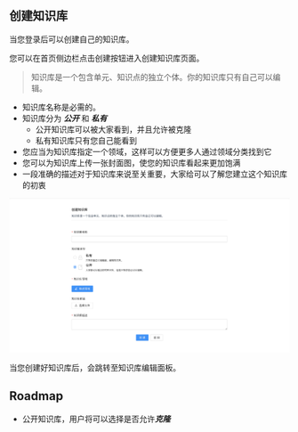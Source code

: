 ## 创建知识库

当您登录后可以创建自己的知识库。

您可以在首页侧边栏点击创建按钮进入创建知识库页面。

> 知识库是一个包含单元、知识点的独立个体。你的知识库只有自己可以编辑。


- 知识库名称是必需的。
- 知识库分为 ***公开*** 和 ***私有***
  - 公开知识库可以被大家看到，并且允许被克隆
  - 私有知识库只有您自己能看到
- 您应当为知识库指定一个领域，这样可以方便更多人通过领域分类找到它
- 您可以为知识库上传一张封面图，使您的知识库看起来更加饱满
- 一段准确的描述对于知识库来说至关重要，大家给可以了解您建立这个知识库的初衷

![RUNOOB 图标](../assets/repository/create-repository-page.png)



当您创建好知识库后，会跳转至知识库编辑面板。


## Roadmap

- 公开知识库，用户将可以选择是否允许***克隆***
